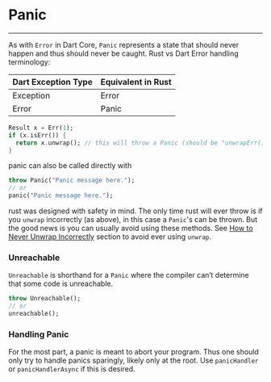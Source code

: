 # Panic
***
As with `Error` in Dart Core, `Panic` represents a state that should never happen and thus should never be caught.
Rust vs Dart Error handling terminology:

| Dart Exception Type | Equivalent in Rust |
|---------------------|--------------------|
| Exception           | Error              |
| Error               | Panic              |

```dart
Result x = Err(1);
if (x.isErr()) {
  return x.unwrap(); // this will throw a Panic (should be "unwrapErr()")
}
```
panic can also be called directly with
```dart
throw Panic("Panic message here.");
// or 
panic("Panic message here.");
```

rust was designed with safety in mind. The only time rust will ever throw is if you `unwrap` incorrectly (as 
above), in
this case a `Panic`'s can be thrown. But the good news is you can usually avoid using these
methods. See [How to Never Unwrap Incorrectly] section to avoid ever using `unwrap`.

### Unreachable

`Unreachable` is shorthand for a `Panic` where the compiler can’t determine that some code is unreachable.
```dart
throw Unreachable();
// or
unreachable();
```

### Handling Panic

For the most part, a panic is meant to abort your program. Thus one should only try to handle panics 
sparingly, likely only at the root. Use `panicHandler` or `panicHandlerAsync` if this is desired.

[How to Never Unwrap Incorrectly]:https://github.com/mcmah309/rust/tree/master/lib/src/result#how-to-never-unwrap-incorrectly